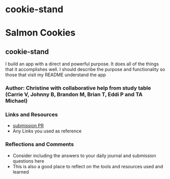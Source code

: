# cookie-stand
# Salmon Cookies

## cookie-stand

I build an app with a direct and powerful purpose. It does all of the things that it accomplishes well. I should describe the purpose and functionality so those that visit my README understand the app

### Author: Christine with collaborative help from study table (Carrie V, Johnny B, Brandon M, Brian T, Eddi P and TA Michael)

### Links and Resources
* [submission PR](http://xyz.com)
* Any Links you used as reference

### Reflections and Comments
* Consider including the answers to your daily journal and submission questions here
* This is also a good place to reflect on the tools and resources used and learned
